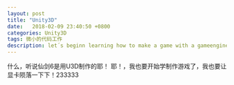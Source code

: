 ```yaml
---
layout: post
title: "Unity3D"
date:   2018-02-09 23:40:50 +0800
categories: Unity3D
tags: 微小的代码工作
description: let´s beginn learning how to make a game with a gameengine
---
```

什么，听说仙剑6是用U3D制作的耶！   耶！，我也要开始学制作游戏了，我也要让显卡陨落一下下！233333
